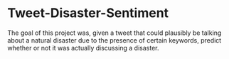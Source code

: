 # Tweet-Disaster-Sentiment
The goal of this project was, given a tweet that could plausibly be talking about a natural disaster due to the presence of certain keywords, predict whether or not it was actually discussing a disaster.
